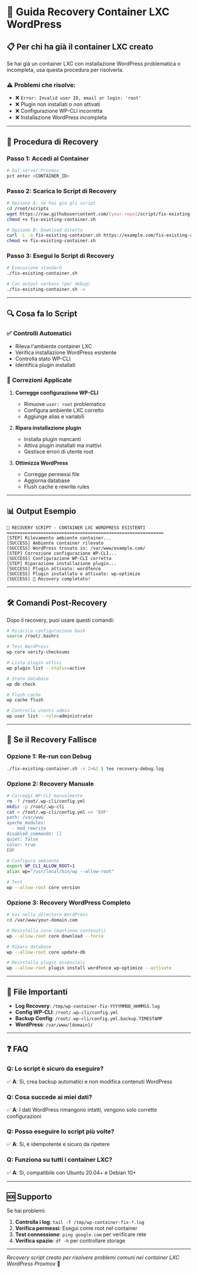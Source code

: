 # 🔧 Guida Recovery Container LXC WordPress

## 📋 Per chi ha già il container LXC creato

Se hai già un container LXC con installazione WordPress problematica o incompleta, usa questa procedura per risolverla.

### ⚠️ Problemi che risolve:

- ❌ `Error: Invalid user ID, email or login: 'root'`
- ❌ Plugin non installati o non attivati
- ❌ Configurazione WP-CLI incorretta
- ❌ Installazione WordPress incompleta

---

## 🚀 Procedura di Recovery

### **Passo 1: Accedi al Container**
```bash
# Dal server Proxmox
pct enter <CONTAINER_ID>
```

### **Passo 2: Scarica lo Script di Recovery**
```bash
# Opzione A: Se hai già gli script
cd /root/scripts
wget https://raw.githubusercontent.com/[your-repo]/script/fix-existing-container.sh
chmod +x fix-existing-container.sh

# Opzione B: Download diretto
curl -L -o fix-existing-container.sh https://example.com/fix-existing-container.sh
chmod +x fix-existing-container.sh
```

### **Passo 3: Esegui lo Script di Recovery**
```bash
# Esecuzione standard
./fix-existing-container.sh

# Con output verboso (per debug)
./fix-existing-container.sh -v
```

---

## 🔍 Cosa fa lo Script

### ✅ **Controlli Automatici**
- Rileva l'ambiente container LXC
- Verifica installazione WordPress esistente
- Controlla stato WP-CLI
- Identifica plugin installati

### 🔧 **Correzioni Applicate**
1. **Corregge configurazione WP-CLI**
   - Rimuove `user: root` problematico
   - Configura ambiente LXC corretto
   - Aggiunge alias e variabili

2. **Ripara installazione plugin**
   - Installa plugin mancanti
   - Attiva plugin installati ma inattivi
   - Gestisce errori di utente root

3. **Ottimizza WordPress**
   - Corregge permessi file
   - Aggiorna database
   - Flush cache e rewrite rules

---

## 📊 Output Esempio

```
🔧 RECOVERY SCRIPT - CONTAINER LXC WORDPRESS ESISTENTI
============================================================
[STEP] Rilevamento ambiente container...
[SUCCESS] Ambiente container rilevato
[SUCCESS] WordPress trovato in: /var/www/example.com/
[STEP] Correzione configurazione WP-CLI...
[SUCCESS] Configurazione WP-CLI corretta
[STEP] Riparazione installazione plugin...
[SUCCESS] Plugin attivato: wordfence
[SUCCESS] Plugin installato e attivato: wp-optimize
[SUCCESS] 🎉 Recovery completato!
```

---

## 🛠️ Comandi Post-Recovery

Dopo il recovery, puoi usare questi comandi:

```bash
# Ricarica configurazione bash
source /root/.bashrc

# Test WordPress
wp core verify-checksums

# Lista plugin attivi
wp plugin list --status=active

# Stato database
wp db check

# Flush cache
wp cache flush

# Controlla utenti admin
wp user list --role=administrator
```

---

## 🔄 Se il Recovery Fallisce

### **Opzione 1: Re-run con Debug**
```bash
./fix-existing-container.sh -v 2>&1 | tee recovery-debug.log
```

### **Opzione 2: Recovery Manuale**
```bash
# Correggi WP-CLI manualmente
rm -f /root/.wp-cli/config.yml
mkdir -p /root/.wp-cli
cat > /root/.wp-cli/config.yml << 'EOF'
path: /var/www
apache_modules:
  - mod_rewrite
disabled_commands: []
quiet: false
color: true
EOF

# Configura ambiente
export WP_CLI_ALLOW_ROOT=1
alias wp="/usr/local/bin/wp --allow-root"

# Test
wp --allow-root core version
```

### **Opzione 3: Recovery WordPress Completo**
```bash
# Vai nella directory WordPress
cd /var/www/your-domain.com

# Reinstalla core (mantiene contenuti)
wp --allow-root core download --force

# Ripara database
wp --allow-root core update-db

# Reinstalla plugin essenziali
wp --allow-root plugin install wordfence wp-optimize --activate
```

---

## 📁 File Importanti

- **Log Recovery**: `/tmp/wp-container-fix-YYYYMMDD_HHMMSS.log`
- **Config WP-CLI**: `/root/.wp-cli/config.yml`
- **Backup Config**: `/root/.wp-cli/config.yml.backup.TIMESTAMP`
- **WordPress**: `/var/www/[domain]/`

---

## ❓ FAQ

### **Q: Lo script è sicuro da eseguire?**
✅ **A**: Sì, crea backup automatici e non modifica contenuti WordPress

### **Q: Cosa succede ai miei dati?**
✅ **A**: I dati WordPress rimangono intatti, vengono solo corrette configurazioni

### **Q: Posso eseguire lo script più volte?**
✅ **A**: Sì, è idempotente e sicuro da ripetere

### **Q: Funziona su tutti i container LXC?**
✅ **A**: Sì, compatibile con Ubuntu 20.04+ e Debian 10+

---

## 🆘 Supporto

Se hai problemi:

1. **Controlla i log**: `tail -f /tmp/wp-container-fix-*.log`
2. **Verifica permessi**: Esegui come root nel container
3. **Test connessione**: `ping google.com` per verificare rete
4. **Verifica spazio**: `df -h` per controllare storage

---

*Recovery script creato per risolvere problemi comuni nei container LXC WordPress Proxmox* 🚀